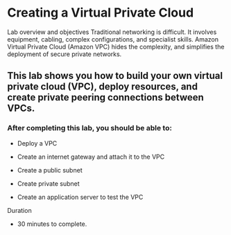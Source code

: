 # Creating a Virtual Private Cloud
Lab overview and objectives
Traditional networking is difficult. It involves equipment, cabling, complex configurations, and specialist skills. Amazon Virtual Private Cloud (Amazon VPC) hides the complexity, and simplifies the deployment of secure private networks.

## This lab shows you how to build your own virtual private cloud (VPC), deploy resources, and create private peering connections between VPCs.

### After completing this lab, you should be able to:

- Deploy a VPC

- Create an internet gateway and attach it to the VPC

- Create a public subnet

- Create private subnet

- Create an application server to test the VPC

 

Duration
- 30 minutes to complete.

